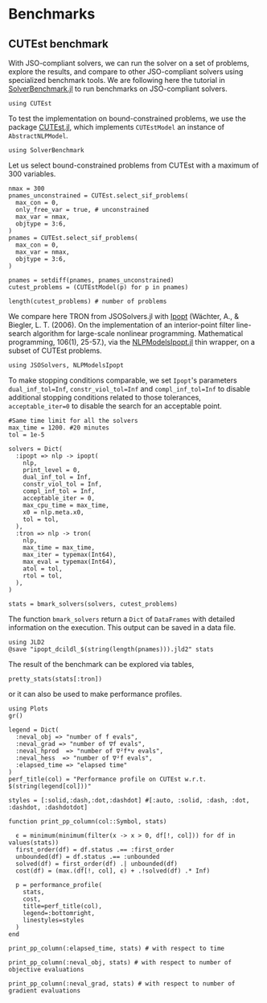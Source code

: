 # Benchmarks

## CUTEst benchmark

With JSO-compliant solvers, we can run the solver on a set of problems, explore the results, and compare to other JSO-compliant solvers using specialized benchmark tools.
We are following here the tutorial in [SolverBenchmark.jl](https://jso.dev/SolverBenchmark.jl/stable) to run benchmarks on JSO-compliant solvers.

``` @example ex1
using CUTEst
```

To test the implementation on bound-constrained problems, we use the package [CUTEst.jl](https://github.com/JuliaSmoothOptimizers/CUTEst.jl), which implements `CUTEstModel` an instance of `AbstractNLPModel`.

``` @example ex1
using SolverBenchmark
```

Let us select bound-constrained problems from CUTEst with a maximum of 300 variables.

``` @example ex1
nmax = 300
pnames_unconstrained = CUTEst.select_sif_problems(
  max_con = 0,
  only_free_var = true, # unconstrained
  max_var = nmax,
  objtype = 3:6,
)
pnames = CUTEst.select_sif_problems(
  max_con = 0,
  max_var = nmax,
  objtype = 3:6,
)

pnames = setdiff(pnames, pnames_unconstrained)
cutest_problems = (CUTEstModel(p) for p in pnames)

length(cutest_problems) # number of problems
```

We compare here TRON from JSOSolvers.jl with [Ipopt](https://link.springer.com/article/10.1007/s10107-004-0559-y) (Wächter, A., & Biegler, L. T. (2006). On the implementation of an interior-point filter line-search algorithm for large-scale nonlinear programming. Mathematical programming, 106(1), 25-57.), via the [NLPModelsIpopt.jl](https://github.com/JuliaSmoothOptimizers/NLPModelsIpopt.jl) thin wrapper, on a subset of CUTEst problems.

``` @example ex1
using JSOSolvers, NLPModelsIpopt
```

 To make stopping conditions comparable, we set `Ipopt`'s parameters `dual_inf_tol=Inf`, `constr_viol_tol=Inf` and `compl_inf_tol=Inf` to disable additional stopping conditions related to those tolerances, `acceptable_iter=0` to disable the search for an acceptable point.

``` @example ex1
#Same time limit for all the solvers
max_time = 1200. #20 minutes
tol = 1e-5

solvers = Dict(
  :ipopt => nlp -> ipopt(
    nlp,
    print_level = 0,
    dual_inf_tol = Inf,
    constr_viol_tol = Inf,
    compl_inf_tol = Inf,
    acceptable_iter = 0,
    max_cpu_time = max_time,
    x0 = nlp.meta.x0,
    tol = tol,
  ),
  :tron => nlp -> tron(
    nlp,
    max_time = max_time,
    max_iter = typemax(Int64),
    max_eval = typemax(Int64),
    atol = tol,
    rtol = tol,
  ),
)

stats = bmark_solvers(solvers, cutest_problems)
```

The function `bmark_solvers` return a `Dict` of `DataFrames` with detailed information on the execution. This output can be saved in a data file.

``` @example ex1
using JLD2
@save "ipopt_dcildl_$(string(length(pnames))).jld2" stats
```

The result of the benchmark can be explored via tables,

``` @example ex1
pretty_stats(stats[:tron])
```

or it can also be used to make performance profiles.

``` @example ex1
using Plots
gr()

legend = Dict(
  :neval_obj => "number of f evals",
  :neval_grad => "number of ∇f evals",
  :neval_hprod  => "number of ∇²f*v evals",
  :neval_hess  => "number of ∇²f evals",
  :elapsed_time => "elapsed time"
)
perf_title(col) = "Performance profile on CUTEst w.r.t. $(string(legend[col]))"

styles = [:solid,:dash,:dot,:dashdot] #[:auto, :solid, :dash, :dot, :dashdot, :dashdotdot]

function print_pp_column(col::Symbol, stats)

  ϵ = minimum(minimum(filter(x -> x > 0, df[!, col])) for df in values(stats))
  first_order(df) = df.status .== :first_order
  unbounded(df) = df.status .== :unbounded
  solved(df) = first_order(df) .| unbounded(df)
  cost(df) = (max.(df[!, col], ϵ) + .!solved(df) .* Inf)

  p = performance_profile(
    stats,
    cost,
    title=perf_title(col),
    legend=:bottomright,
    linestyles=styles
  )
end

print_pp_column(:elapsed_time, stats) # with respect to time
```

``` @example ex1
print_pp_column(:neval_obj, stats) # with respect to number of objective evaluations
```
``` @example ex1
print_pp_column(:neval_grad, stats) # with respect to number of gradient evaluations
```
